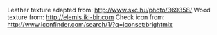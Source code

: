 Leather texture adapted from: http://www.sxc.hu/photo/369358/
Wood texture from: http://elemis.iki-bir.com
Check icon from: http://www.iconfinder.com/search/1/?q=iconset:brightmix
